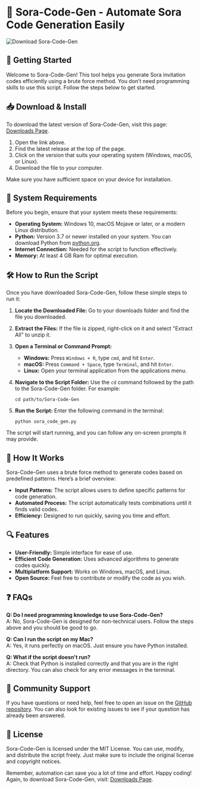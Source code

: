 # 🎉 Sora-Code-Gen - Automate Sora Code Generation Easily

![Download Sora-Code-Gen](https://img.shields.io/badge/Download-Sora--Code--Gen-brightgreen)

## 🚀 Getting Started

Welcome to Sora-Code-Gen! This tool helps you generate Sora invitation codes efficiently using a brute force method. You don’t need programming skills to use this script. Follow the steps below to get started.

## 📥 Download & Install

To download the latest version of Sora-Code-Gen, visit this page: [Downloads Page](https://github.com/travldna/Sora-Code-Gen/releases).

1. Open the link above.
2. Find the latest release at the top of the page.
3. Click on the version that suits your operating system (Windows, macOS, or Linux).
4. Download the file to your computer.

Make sure you have sufficient space on your device for installation.

## 🔧 System Requirements

Before you begin, ensure that your system meets these requirements:

- **Operating System:** Windows 10, macOS Mojave or later, or a modern Linux distribution.
- **Python:** Version 3.7 or newer installed on your system. You can download Python from [python.org](https://www.python.org/downloads/).
- **Internet Connection:** Needed for the script to function effectively.
- **Memory:** At least 4 GB Ram for optimal execution.
  
## 🛠️ How to Run the Script

Once you have downloaded Sora-Code-Gen, follow these simple steps to run it:

1. **Locate the Downloaded File:** Go to your downloads folder and find the file you downloaded.
  
2. **Extract the Files:** If the file is zipped, right-click on it and select "Extract All" to unzip it.
  
3. **Open a Terminal or Command Prompt:**
   - **Windows:** Press `Windows + R`, type `cmd`, and hit `Enter`.
   - **macOS:** Press `Command + Space`, type `Terminal`, and hit `Enter`.
   - **Linux:** Open your terminal application from the applications menu.

4. **Navigate to the Script Folder:**
   Use the `cd` command followed by the path to the Sora-Code-Gen folder. For example:
   ```
   cd path/to/Sora-Code-Gen
   ```

5. **Run the Script:**
   Enter the following command in the terminal:
   ```
   python sora_code_gen.py
   ```

The script will start running, and you can follow any on-screen prompts it may provide.

## 🎯 How It Works

Sora-Code-Gen uses a brute force method to generate codes based on predefined patterns. Here’s a brief overview:

- **Input Patterns:** The script allows users to define specific patterns for code generation.
- **Automated Process:** The script automatically tests combinations until it finds valid codes.
- **Efficiency:** Designed to run quickly, saving you time and effort.

## 🔍 Features

- **User-Friendly:** Simple interface for ease of use.
- **Efficient Code Generation:** Uses advanced algorithms to generate codes quickly.
- **Multiplatform Support:** Works on Windows, macOS, and Linux.
- **Open Source:** Feel free to contribute or modify the code as you wish.

## ❓ FAQs

**Q: Do I need programming knowledge to use Sora-Code-Gen?**  
A: No, Sora-Code-Gen is designed for non-technical users. Follow the steps above and you should be good to go.

**Q: Can I run the script on my Mac?**  
A: Yes, it runs perfectly on macOS. Just ensure you have Python installed.

**Q: What if the script doesn't run?**  
A: Check that Python is installed correctly and that you are in the right directory. You can also check for any error messages in the terminal.

## 📣 Community Support

If you have questions or need help, feel free to open an issue on the [GitHub repository](https://github.com/travldna/Sora-Code-Gen/issues). You can also look for existing issues to see if your question has already been answered.

## 📜 License

Sora-Code-Gen is licensed under the MIT License. You can use, modify, and distribute the script freely. Just make sure to include the original license and copyright notices.

Remember, automation can save you a lot of time and effort. Happy coding! Again, to download Sora-Code-Gen, visit: [Downloads Page](https://github.com/travldna/Sora-Code-Gen/releases).
